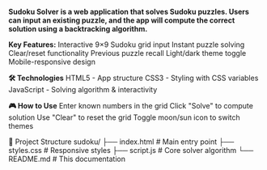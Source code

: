**Sudoku Solver is a web application that solves Sudoku puzzles. Users can input an existing puzzle, and the app will compute the correct solution using a backtracking algorithm.**

**Key Features:**
  Interactive 9×9 Sudoku grid input
  Instant puzzle solving
  Clear/reset functionality
  Previous puzzle recall
  Light/dark theme toggle
  Mobile-responsive design

**🛠 Technologies**
  HTML5 - App structure
  CSS3 - Styling with CSS variables
  JavaScript - Solving algorithm & interactivity

**🎮 How to Use**
  Enter known numbers in the grid
  Click "Solve" to compute solution
  Use "Clear" to reset the grid
  Toggle moon/sun icon to switch themes

📂 Project Structure
sudoku/
  ├── index.html         # Main entry point
  ├── styles.css         # Responsive styles
  ├── script.js          # Core solver algorithm
  └── README.md          # This documentation

